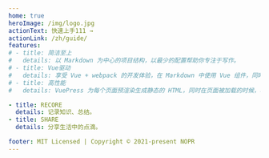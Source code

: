 ```yaml
---
home: true
heroImage: /img/logo.jpg
actionText: 快速上手111 →
actionLink: /zh/guide/
features:
# - title: 简洁至上
#   details: 以 Markdown 为中心的项目结构，以最少的配置帮助你专注于写作。
# - title: Vue驱动
#   details: 享受 Vue + webpack 的开发体验，在 Markdown 中使用 Vue 组件，同时可以使用 Vue 来开发自定义主题。
# - title: 高性能
#   details: VuePress 为每个页面预渲染生成静态的 HTML，同时在页面被加载的时候，将作为 SPA 运行。

- title: RECORE
  details: 记录知识、总结。
- title: SHARE
  details: 分享生活中的点滴。 

footer: MIT Licensed | Copyright © 2021-present NOPR
---
```


